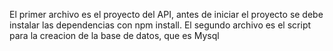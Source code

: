 El primer archivo es el proyecto del API, antes de iniciar el proyecto se debe instalar las dependencias con npm install. 
El segundo archivo es el script para la creacion de la base de datos, que es Mysql
